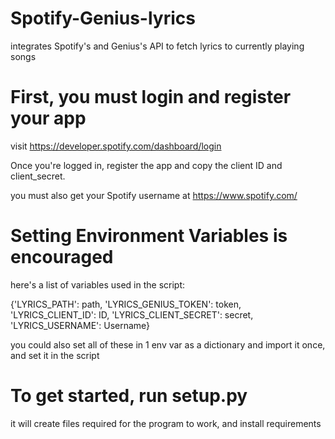 # Spotify-Genius-lyrics
integrates Spotify's and Genius's API to fetch lyrics to currently playing songs

# First, you must login and register your app
visit https://developer.spotify.com/dashboard/login

Once you're logged in, register the app and copy the client ID and client_secret.

you must also get your Spotify username at https://www.spotify.com/

# Setting Environment Variables is encouraged
here's a list of variables used in the script:

{'LYRICS_PATH': path, 'LYRICS_GENIUS_TOKEN': token, 'LYRICS_CLIENT_ID': ID, 'LYRICS_CLIENT_SECRET': secret, 'LYRICS_USERNAME': Username}

you could also set all of these in 1 env var as a dictionary and import it once, and set it in the script

# To get started, run setup.py
it will create files required for the program to work, and install requirements
